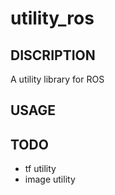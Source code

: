 # utility_ros

## DISCRIPTION

A utility library for ROS

## USAGE

## TODO

- tf utility
- image utility
